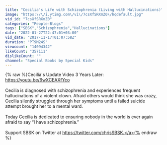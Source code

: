 ```yaml
---
title: "Cecilia's Life with Schizophrenia (Living with Hallucinations)"
image: "https:\/\/i.ytimg.com\/vi\/7csXfSRXmZ0\/hqdefault.jpg"
vid_id: "7csXfSRXmZ0"
categories: "People-Blogs"
tags: ["SBSK","Schizophrenia","Hallucinations"]
date: "2022-01-27T22:47:01+03:00"
vid_date: "2017-11-17T01:07:58Z"
duration: "PT9M24S"
viewcount: "14094342"
likeCount: "357111"
dislikeCount: ""
channel: "Special Books by Special Kids"
---
```

{% raw %}Cecilia's Update Video 3 Years Later: <a rel="nofollow" target="blank" href="https://youtu.be/6wXCEAXfYco">https://youtu.be/6wXCEAXfYco</a><br /><br />Cecilia is diagnosed with schizophrenia and experiences frequent hallucinations of a violent clown. Afraid others would think she was crazy, Cecilia silently struggled through her symptoms until a failed suicide attempt brought her to a mental ward. <br /><br />Today Cecilia is dedicated to ensuring nobody in the world is ever again afraid to say “I have schizophrenia.” <br /><br />Support SBSK on Twitter at <a rel="nofollow" target="blank" href="https://twitter.com/chrisSBSK.">https://twitter.com/chrisSBSK.</a>{% endraw %}
